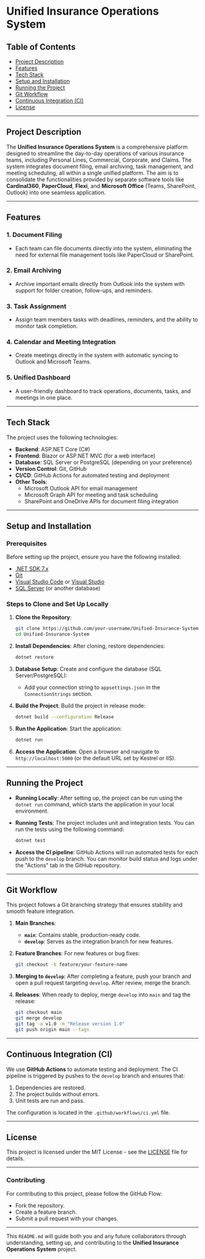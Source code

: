 
# **Unified Insurance Operations System**

## **Table of Contents**
- [Project Description](#project-description)
- [Features](#features)
- [Tech Stack](#tech-stack)
- [Setup and Installation](#setup-and-installation)
- [Running the Project](#running-the-project)
- [Git Workflow](#git-workflow)
- [Continuous Integration (CI)](#continuous-integration-ci)
- [License](#license)

---

## **Project Description**

The **Unified Insurance Operations System** is a comprehensive platform designed to streamline the day-to-day operations of various insurance teams, including Personal Lines, Commercial, Corporate, and Claims. The system integrates document filing, email archiving, task management, and meeting scheduling, all within a single unified platform. The aim is to consolidate the functionalities provided by separate software tools like **Cardinal360**, **PaperCloud**, **Flexi**, and **Microsoft Office** (Teams, SharePoint, Outlook) into one seamless application.

---

## **Features**

### **1. Document Filing**
- Each team can file documents directly into the system, eliminating the need for external file management tools like PaperCloud or SharePoint.
  
### **2. Email Archiving**
- Archive important emails directly from Outlook into the system with support for folder creation, follow-ups, and reminders.

### **3. Task Assignment**
- Assign team members tasks with deadlines, reminders, and the ability to monitor task completion.
  
### **4. Calendar and Meeting Integration**
- Create meetings directly in the system with automatic syncing to Outlook and Microsoft Teams.

### **5. Unified Dashboard**
- A user-friendly dashboard to track operations, documents, tasks, and meetings in one place.

---

## **Tech Stack**

The project uses the following technologies:
- **Backend**: ASP.NET Core (C#)
- **Frontend**: Blazor or ASP.NET MVC (for a web interface)
- **Database**: SQL Server or PostgreSQL (depending on your preference)
- **Version Control**: Git, GitHub
- **CI/CD**: GitHub Actions for automated testing and deployment
- **Other Tools**: 
  - Microsoft Outlook API for email management
  - Microsoft Graph API for meeting and task scheduling
  - SharePoint and OneDrive APIs for document filing integration

---

## **Setup and Installation**

### **Prerequisites**
Before setting up the project, ensure you have the following installed:
- [.NET SDK 7.x](https://dotnet.microsoft.com/download)
- [Git](https://git-scm.com/downloads)
- [Visual Studio Code](https://code.visualstudio.com/) or [Visual Studio](https://visualstudio.microsoft.com/)
- [SQL Server](https://www.microsoft.com/en-us/sql-server/sql-server-downloads) (or another database)
  
### **Steps to Clone and Set Up Locally**

1. **Clone the Repository**:
   ```bash
   git clone https://github.com/your-username/Unified-Insurance-System.git
   cd Unified-Insurance-System
   ```

2. **Install Dependencies**:
   After cloning, restore dependencies:
   ```bash
   dotnet restore
   ```

3. **Database Setup**:
   Create and configure the database (SQL Server/PostgreSQL):
   - Add your connection string to `appsettings.json` in the `ConnectionStrings` section.
   
4. **Build the Project**:
   Build the project in release mode:
   ```bash
   dotnet build --configuration Release
   ```

5. **Run the Application**:
   Start the application:
   ```bash
   dotnet run
   ```

6. **Access the Application**:
   Open a browser and navigate to `http://localhost:5000` (or the default URL set by Kestrel or IIS).

---

## **Running the Project**

- **Running Locally**:
  After setting up, the project can be run using the `dotnet run` command, which starts the application in your local environment.

- **Running Tests**:
  The project includes unit and integration tests. You can run the tests using the following command:
  ```bash
  dotnet test
  ```

- **Access the CI pipeline**:
  GitHub Actions will run automated tests for each push to the `develop` branch. You can monitor build status and logs under the "Actions" tab in the GitHub repository.

---

## **Git Workflow**

This project follows a Git branching strategy that ensures stability and smooth feature integration.

1. **Main Branches**:
   - **`main`**: Contains stable, production-ready code.
   - **`develop`**: Serves as the integration branch for new features.

2. **Feature Branches**:
   For new features or bug fixes:
   ```bash
   git checkout -b feature/your-feature-name
   ```

3. **Merging to `develop`**:
   After completing a feature, push your branch and open a pull request targeting `develop`. After review, merge the branch.

4. **Releases**:
   When ready to deploy, merge `develop` into `main` and tag the release:
   ```bash
   git checkout main
   git merge develop
   git tag -a v1.0 -m "Release version 1.0"
   git push origin main --tags
   ```

---

## **Continuous Integration (CI)**

We use **GitHub Actions** to automate testing and deployment. The CI pipeline is triggered by pushes to the `develop` branch and ensures that:

1. Dependencies are restored.
2. The project builds without errors.
3. Unit tests are run and pass.
   
The configuration is located in the `.github/workflows/ci.yml` file.

---

## **License**

This project is licensed under the MIT License - see the [LICENSE](LICENSE) file for details.

---

### **Contributing**
For contributing to this project, please follow the GitHub Flow:
- Fork the repository.
- Create a feature branch.
- Submit a pull request with your changes.

---

This `README.md` will guide both you and any future collaborators through understanding, setting up, and contributing to the **Unified Insurance Operations System** project.
